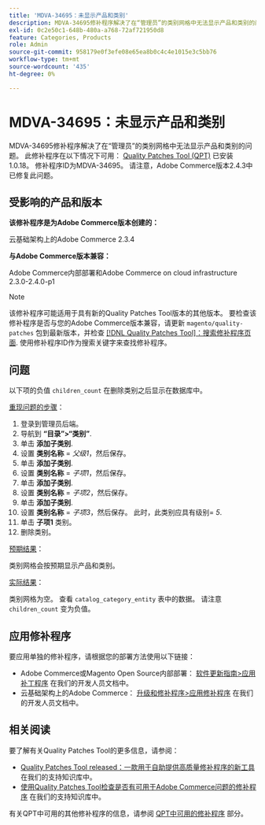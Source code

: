 ```yaml
---
title: 'MDVA-34695：未显示产品和类别'
description: MDVA-34695修补程序解决了在“管理员”的类别网格中无法显示产品和类别的问题。 安装[Quality Patches Tool (QPT)](/help/announcements/adobe-commerce-announcements/magento-quality-patches-released-new-tool-to-self-serve-quality-patches.md) 1.0.18后，即可使用此修补程序。 修补程序ID为MDVA-34695。 请注意，Adobe Commerce版本2.4.3中已修复此问题。
exl-id: 0c2e50c1-648b-480a-a768-72af721950d8
feature: Categories, Products
role: Admin
source-git-commit: 958179e0f3efe08e65ea8b0c4c4e1015e3c5bb76
workflow-type: tm+mt
source-wordcount: '435'
ht-degree: 0%

---
```


# MDVA-34695：未显示产品和类别

MDVA-34695修补程序解决了在“管理员”的类别网格中无法显示产品和类别的问题。 此修补程序在以下情况下可用： [Quality Patches Tool (QPT)](/help/announcements/adobe-commerce-announcements/magento-quality-patches-released-new-tool-to-self-serve-quality-patches.md) 已安装1.0.18。 修补程序ID为MDVA-34695。 请注意，Adobe Commerce版本2.4.3中已修复此问题。

## 受影响的产品和版本

**该修补程序是为Adobe Commerce版本创建的：**

云基础架构上的Adobe Commerce 2.3.4

**与Adobe Commerce版本兼容：**

Adobe Commerce内部部署和Adobe Commerce on cloud infrastructure 2.3.0-2.4.0-p1

>[!NOTE]
>
>该修补程序可能适用于具有新的Quality Patches Tool版本的其他版本。 要检查该修补程序是否与您的Adobe Commerce版本兼容，请更新 `magento/quality-patches` 包到最新版本，并检查 [[!DNL Quality Patches Tool]：搜索修补程序页面](https://devdocs.magento.com/quality-patches/tool.html#patch-grid). 使用修补程序ID作为搜索关键字来查找修补程序。

## 问题

以下项的负值 `children_count` 在删除类别之后显示在数据库中。

<u>重现问题的步骤</u>：

1. 登录到管理员后端。
1. 导航到 **“目录”>“类别”**.
1. 单击 **添加子类别**.
1. 设置 **类别名称** = *父级1*，然后保存。
1. 单击 **添加子类别**.
1. 设置 **类别名称** = *子项1*，然后保存。
1. 单击 **添加子类别**.
1. 设置 **类别名称** = *子项2*，然后保存。
1. 单击 **添加子类别**.
1. 设置 **类别名称** = *子项3*，然后保存。 此时，此类别应具有级别= *5*.
1. 单击 **子项1** 类别。
1. 删除类别。

<u>预期结果</u>：

类别网格会按预期显示产品和类别。

<u>实际结果</u>：

类别网格为空。 查看 `catalog_category_entity` 表中的数据。 请注意 `children_count` 变为负值。

## 应用修补程序

要应用单独的修补程序，请根据您的部署方法使用以下链接：

* Adobe Commerce或Magento Open Source内部部署： [软件更新指南>应用补丁程序](https://devdocs.magento.com/guides/v2.4/comp-mgr/patching/mqp.html) 在我们的开发人员文档中。
* 云基础架构上的Adobe Commerce： [升级和修补程序>应用修补程序](https://devdocs.magento.com/cloud/project/project-patch.html) 在我们的开发人员文档中。

## 相关阅读

要了解有关Quality Patches Tool的更多信息，请参阅：

* [Quality Patches Tool released：一款用于自助提供高质量修补程序的新工具](/help/announcements/adobe-commerce-announcements/magento-quality-patches-released-new-tool-to-self-serve-quality-patches.md) 在我们的支持知识库中。
* [使用Quality Patches Tool检查是否有可用于Adobe Commerce问题的修补程序](/help/support-tools/patches-available-in-qpt-tool/check-patch-for-magento-issue-with-magento-quality-patches.md) 在我们的支持知识库中。

有关QPT中可用的其他修补程序的信息，请参阅 [QPT中可用的修补程序](https://support.magento.com/hc/en-us/sections/360010506631-Patches-available-in-QPT-tool-) 部分。
